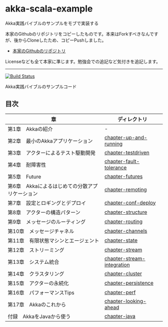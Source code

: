 # akka-scala-example
Akka実践バイブルのサンプルをモブで実装する

本家のGithubのリポジトリをコピーしたものです。本来はForkすべきなんですが、後からCloneしたため、コピーPushしました。

- [本家のGithubのリポジトリ](https://github.com/akka-ja/akka-in-action)

Licenseなども全て本家に準じます。勉強会での追記など気付きを追記します。

----

[![Build Status](https://travis-ci.org/akka-ja/akka-in-action.svg?branch=master)](https://travis-ci.org/akka-ja/akka-in-action)

Akka実践バイブルのサンプルコード

## 目次

| 章                                              | ディレクトリ                                               |
|-------------------------------------------------|------------------------------------------------------------|
| 第1章　Akkaの紹介                               | -                                                          |
| 第2章　最小のAkkaアプリケーション               | [chapter-up-and-running](./chapter-up-and-running)         |
| 第3章　アクターによるテスト駆動開発             | [chapter-testdriven](./chapter-testdriven)                 |
| 第4章　耐障害性                                 | [chapter-fault-tolerance](./chapter-fault-tolerance)       |
| 第5章　Future                                   | [chapter-futures](./chapter-futures)                       |
| 第6章　Akkaによるはじめての分散アプリケーション | [chapter-remoting](./chapter-remoting)                     |
| 第7章　設定とロギングとデプロイ                 | [chapter-conf-deploy](./chapter-conf-deploy)               |
| 第8章　アクターの構造パターン                   | [chapter-structure](./chapter-structure)                   |
| 第9章　メッセージのルーティング                 | [chapter-routing](./chapter-routing)                       |
| 第10章　メッセージチャネル                      | [chapter-channels](./chapter-channels)                     |
| 第11章　有限状態マシンとエージェント            | [chapter-state](./chapter-state)                           |
| 第12章　ストリーミング                          | [chapter-stream](./chapter-stream)                         |
| 第13章　システム統合                            | [chapter-stream-integration](./chapter-stream-integration) |
| 第14章　クラスタリング                          | [chapter-cluster](./chapter-cluster)                       |
| 第15章　アクターの永続化                        | [chapter-persistence](./chapter-persistence)               |
| 第16章　パフォーマンスTips                      | [chapter-perf](./chapter-perf)                             |
| 第17章　Akkaのこれから                          | [chapter-looking-ahead](./chapter-looking-ahead)           |
| 付録　AkkaをJavaから使う                        | [chapter-java](./chapter-java)                             |

